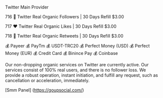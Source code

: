 
Twitter Main Provider

716 🐥 Twitter Real Organic Followers | 30 Days Refill $3.00

717 ❤️ Twitter Real Organic Likes | 30 Days Refill $3.00

718 🔁 Twitter Real Organic Retweets | 30 Days Refill $3.00


💰 Payeer
💰 PayTm
💰 USDT-TRC20
💰 Perfect Money (USD)
💰 Perfect Money (EUR)
💰 Credit Card
💰 Binince Pay
💰 Coinbase


Our non-dropping organic services on Twitter are currently active. Our services consist of 100% real users, and there is no follower loss. We provide a robust operation, instant initiation, and fulfill any request, such as cancellation or acceleration, immediately.

[Smm Panel] (https://goupsocial.com/)
